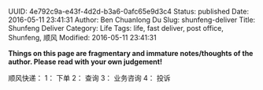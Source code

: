 UUID: 4e792c9a-e43f-4d2d-b3a6-0afc65e9d3c4
Status: published
Date: 2016-05-11 23:41:31
Author: Ben Chuanlong Du
Slug: shunfeng-deliver
Title: Shunfeng Deliver
Category: Life
Tags: life, fast deliver, post office, Shunfeng, 顺风
Modified: 2016-05-11 23:41:31

**Things on this page are fragmentary and immature notes/thoughts of the author. Please read with your own judgement!**

顺风快递： 1： 下单 2： 查询 3： 业务咨询 4： 投诉

